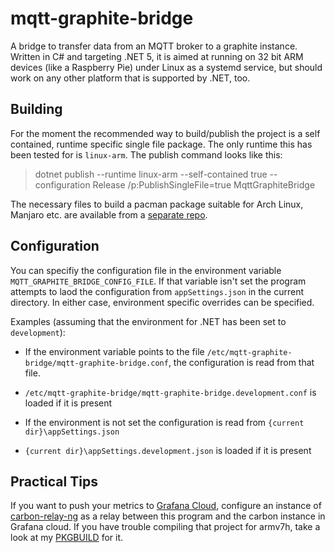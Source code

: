 # mqtt-graphite-bridge
A bridge to transfer data from an MQTT broker to a graphite instance. Written in C# and targeting .NET 5, it is aimed at running on 32 bit ARM devices (like a Raspberry Pie) under Linux as a systemd service, but should work on any other platform that is supported by .NET, too.

## Building
For the moment the recommended way to build/publish the project is a self contained, runtime specific single file package. The only runtime this has been tested for is `linux-arm`. The publish command looks like this:
> dotnet publish --runtime linux-arm --self-contained true --configuration Release /p:PublishSingleFile=true MqttGraphiteBridge

The necessary files to build a pacman package suitable for Arch Linux, Manjaro etc. are available from a [separate repo](https://github.com/bert-alpen/pkgbuild/tree/main/mqtt-graphite-bridge/). 

## Configuration
You can specifiy the configuration file in the environment variable `MQTT_GRAPHITE_BRIDGE_CONFIG_FILE`. If that variable isn't set the program attempts to laod the configuration from `appSettings.json` in the current directory. In either case, environment specific overrides can be specified. 

Examples (assuming that the environment for .NET has been set to `development`):
- If the environment variable points to the file `/etc/mqtt-graphite-bridge/mqtt-graphite-bridge.conf`, the configuration is read from that file. 
- `/etc/mqtt-graphite-bridge/mqtt-graphite-bridge.development.conf` is loaded if it is present

- If the environment is not set the configuration is read from `{current dir}\appSettings.json`
- `{current dir}\appSettings.development.json` is loaded if it is present


## Practical Tips
If you want to push your metrics to [Grafana Cloud](https://grafana.com/products/cloud/), configure an instance of [carbon-relay-ng](https://github.com/grafana/carbon-relay-ng) as a relay between this program and the carbon instance in Grafana cloud. If you have trouble compiling that project for armv7h, take a look at my [PKGBUILD](https://github.com/bert-alpen/pkgbuild/tree/main/carbon-relay-ng/) for it.
